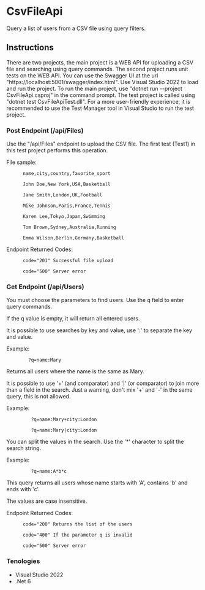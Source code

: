 # CsvFileApi
Query a list of users from a CSV file using query filters.

## Instructions
There are two projects, the main project is a WEB API for uploading a CSV file and searching using query commands. The second project runs unit tests on the WEB API. You can use the Swagger UI at the url "https://localhost:5001/swagger/index.html". Use Visual Studio 2022 to load and run the project. To run the main project, use "dotnet run --project CsvFileApi.csproj" in the command prompt. The test project is called using "dotnet test CsvFileApiTest.dll". For a more user-friendly experience, it is recommended to use the Test Manager tool in Visual Studio to run the test project.

### Post Endpoint (/api/Files)
Use the "/api/Files" endpoint to upload the CSV file.
The first test (Test1) in this test project performs this operation.

File sample:

          name,city,country,favorite_sport

          John Doe,New York,USA,Basketball
          
          Jane Smith,London,UK,Football
          
          Mike Johnson,Paris,France,Tennis
          
          Karen Lee,Tokyo,Japan,Swimming
          
          Tom Brown,Sydney,Australia,Running
          
          Emma Wilson,Berlin,Germany,Basketball

Endpoint Returned Codes:

          code="201" Successful file upload
          
          code="500" Server error

### Get Endpoint (/api/Users)

You must choose the parameters to find users. Use the q field to enter query commands.

If the q value is empty, it will return all entered users.

It is possible to use searches by key and value, use ':' to separate the key and value.

Example: 

            ?q=name:Mary

Returns all users where the name is the same as Mary.

It is possible to use '+' (and comparator) and '|' (or comparator) to join more than
a field in the search. Just a warning, don't mix '+' and '-' in the same query,
this is not allowed.

Example: 

             ?q=name:Mary+city:London

             ?q=name:Mary|city:London

You can split the values in the search. Use the '*' character to split the search string.

Example:

             ?q=name:A*b*c
             
This query returns all users whose name starts with 'A', contains 'b' and ends with 'c'.

The values are case insensitive.

Endpoint Returned Codes:

          code="200" Returns the list of the users
          
          code="400" If the parameter q is invalid
          
          code="500" Server error

### Tenologies
- Visual Studio 2022
- .Net 6

